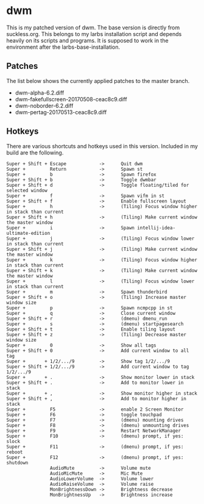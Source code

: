 # dwm
This is my patched version of dwm. The base version is directly from suckless.org.
This belongs to my larbs installation script and depends heavily on its scripts and programs.
It is supposed to work in the environment after the larbs-base-installation.

## Patches
The list below shows the currently applied patches to the master branch.
- dwm-alpha-6.2.diff
- dwm-fakefullscreen-20170508-ceac8c9.diff
- dwm-noborder-6.2.diff
- dwm-pertag-20170513-ceac8c9.diff

## Hotkeys
There are various shortcuts and hotkeys used in this version. Included in my build are the following.
```
Super + Shift + Escape            ->      Quit dwm
Super +         Return            ->      Spawn st
Super +         b                 ->      Spawn firefox
Super + Shift + b                 ->      Toggle dwmbar
Super + Shift + d                 ->      Toggle floating/tiled for selected window
Super +         f                 ->      Spawn vifm in st
Super + Shift + f                 ->      Enable fullscreen layout
Super +         h                 ->      (Tiling) Focus window higher in stack than current
Super + Shift + h                 ->      (Tiling) Make current window the master window
Super +         i                 ->      Spawn intellij-idea-ultimate-edition
Super +         j                 ->      (Tiling) Focus window lower in stack than current
Super + Shift + j                 ->      (Tiling) Make current window the master window
Super +         k                 ->      (Tiling) Focus window higher in stack than current
Super + Shift + k                 ->      (Tiling) Make current window the master window
Super +         l                 ->      (Tiling) Focus window lower in stack than current
Super +         m                 ->      Spawn thunderbird
Super + Shift + o                 ->      (Tiling) Increase master window size
Super +         p                 ->      Spawn ncmpcpp in st
Super +         q                 ->      Close current window
Super + Shift + r                 ->      (dmenu) dmenu_run
Super +         s                 ->      (dmenu) startpagesearch
Super + Shift + t                 ->      Enable tiling layout
Super + Shift + z                 ->      (Tiling) Decrease master window size
Super +         0                 ->      Show all tags
Super + Shift + 0                 ->      Add current window to all tag
Super +		  +	1/2/.../9		  ->	  Show tag 1/2/.../9
Super + Shift +	1/2/.../9		  ->	  Add current window to tag 1/2/.../9
Super +		  +	.				  ->	  Show monitor lower in stack
Super + Shift + .				  ->	  Add to monitor lower in stack
Super +		  +	,				  ->	  Show monitor higher in stack
Super + Shift + ,				  ->	  Add to monitor higher in stack
Super +         F5                ->      enable 2 Screen Monitor
Super +         F6                ->      toggle touchpad
Super +         F7                ->      (dmenu) mounting drives
Super +         F8                ->      (dmenu) unmounting drives
Super +         F9                ->      Restart NetworkManager
Super +         F10               ->      (dmenu) prompt, if yes: slock
Super +         F11               ->      (dmenu) prompt, if yes: reboot
Super +         F12               ->      (dmenu) prompt, if yes: shutdown
                AudioMute         ->      Volume mute
                AudioMicMute      ->      Mic Mute
                AudioLowerVolume  ->      Volume lower
                AudioRaiseVolume  ->      Volume raise
                MonBrightnessDown ->      Brightness decrease
                MonBrightnessUp   ->      Brightness increase
```
